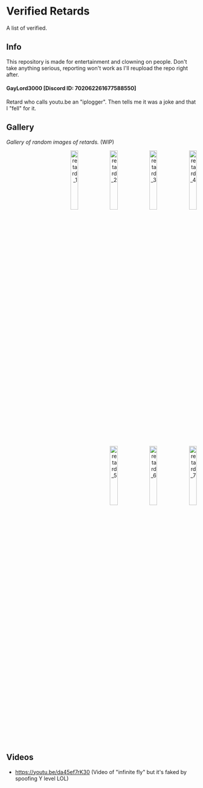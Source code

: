 # Verified Retards
A list of verified.

## Info
This repository is made for entertainment and clowning on people. Don't take anything serious, reporting won't work as I'll reupload the repo right after.

#### GayLord3000 [Discord ID: 702062261677588550]
Retard who calls youtu.be an "iplogger". Then tells me it was a joke and that I "fell" for it.

## Gallery
*Gallery of random images of retards.* (WIP)
<p align="right">
<img src="https://raw.githubusercontent.com/Cypphi/verified-retards/main/gallery/retard_1.jpg" alt="retard_1" width="20%"/>
<img src="https://raw.githubusercontent.com/Cypphi/verified-retards/main/gallery/retard_2.jpg" alt="retard_2" width="20%"/>
<img src="https://raw.githubusercontent.com/Cypphi/verified-retards/main/gallery/retard_3.png" alt="retard_3" width="20%"/>
<img src="https://raw.githubusercontent.com/Cypphi/verified-retards/main/gallery/retard_4.jpg" alt="retard_4" width="20%"/>
<img src="https://raw.githubusercontent.com/Cypphi/verified-retards/main/gallery/retard_5.png" alt="retard_5" width="20%"/>
<img src="https://raw.githubusercontent.com/Cypphi/verified-retards/main/gallery/retard_6.png" alt="retard_6" width="20%"/>
<img src="https://raw.githubusercontent.com/Cypphi/verified-retards/main/gallery/retard_7.png" alt="retard_7" width="20%"/>
</p>

## Videos
- https://youtu.be/da45ef7rK30 (Video of "infinite fly" but it's faked by spoofing Y level LOL)
